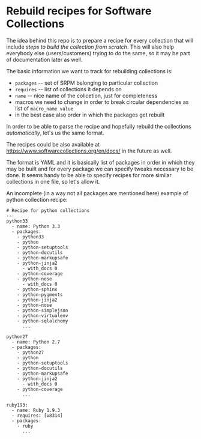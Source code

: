 # Rebuild recipes for Software Collections

The idea behind this repo is to prepare a recipe for every collection that will include *steps to build the collection from scratch*. This will also help everybody else (users/customers) trying to do the same, so it may be part of documentation later as well.

The basic information we want to track for rebuilding collections is:
* `packages` -- set of SRPM belonging to particular collection
* `requires` -- list of collections it depends on
* `name` -- nice name of the collcetion, just for completeness
* macros we need to change in order to break circular dependencies as list of `macro_name value`
* in the best case also order in which the packages get rebuilt

In order to be able to parse the recipe and hopefully rebuild the collections *automatically*, let's us the same format.

The recipes could be also available at https://www.softwarecollections.org/en/docs/ in the future as well.

The format is YAML and it is basically list of packages in order in which they may be built and for every package we can specify tweaks necessary to be done. It seems handy to be able to specify recipes for more similar collections in one file, so let's allow it.

An incomplete (in a way not all packages are mentioned here) example of python collection recipe:

```
# Recipe for python collections
---
python33
  - name: Python 3.3
  - packages:
    - python33
    - python
    - python-setuptools
    - python-docutils
    - python-markupsafe
    - python-jinja2
      - with_docs 0
    - python-coverage
    - python-nose
      - with_docs 0
    - python-sphinx
    - python-pygments
    - python-jinja2
    - python-nose
    - python-simplejson
    - python-virtualenv
    - python-sqlalchemy
      ...

python27
  - name: Python 2.7  
  - packages:
    - python27
    - python
    - python-setuptools
    - python-docutils
    - python-markupsafe
    - python-jinja2
      - with_docs 0
    - python-coverage
      ...

ruby193:
  - name: Ruby 1.9.3
  - requires: [v8314]
  - packages:
    - ruby
      ...
```

